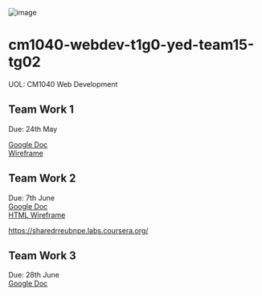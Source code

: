 ![image](https://user-images.githubusercontent.com/40524432/120882841-23abb300-c615-11eb-985a-52edbb0b9af0.png)

# cm1040-webdev-t1g0-yed-team15-tg02
UOL: CM1040 Web Development 

## Team Work 1 
Due: 24th May  

[Google Doc](https://docs.google.com/document/d/1TM3XTzS-jHbTuv0-nfarEP0nph9dBV8fzxDv3Th5vKw/edit#)  
[Wireframe](https://docs.google.com/presentation/d/14cTKkgStyIPKaMKLdJb1eDOViRzSaX8z4GSpHdkvQBI/edit#slide=id.p)

## Team Work 2  
Due: 7th June  
[Google Doc](https://docs.google.com/document/d/1EXWfN6egSDjuYhW9hr2uy1Sgz_lzvpmf_rbCXiCqSr8/edit#heading=h.wx0m714xgbhp)  
[HTML Wireframe](https://docs.google.com/presentation/d/14cTKkgStyIPKaMKLdJb1eDOViRzSaX8z4GSpHdkvQBI/edit#slide=id.gdc2266c543_0_15)

https://sharedrreubnpe.labs.coursera.org/

## Team Work 3
Due: 28th June  
[Google Doc](https://docs.google.com/document/d/1LwEYz0lQgT-N1N2XVYgL2kaPhzWI_5PlZhL-_UrGfdI/edit#heading=h.2d0hgrjwz7iv)  
